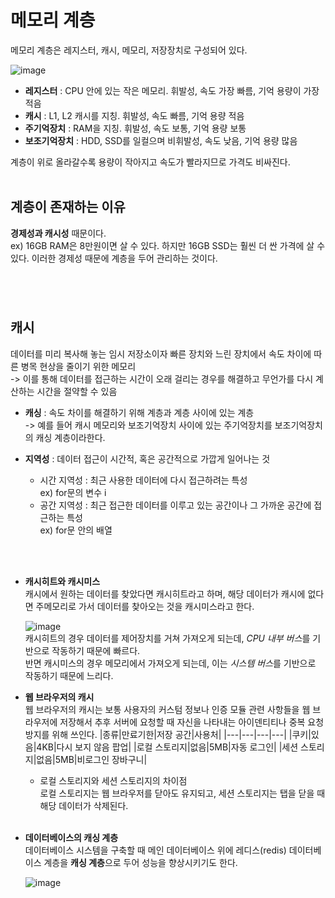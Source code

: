 # 메모리 계층 
메모리 계층은 레지스터, 캐시, 메모리, 저장장치로 구성되어 있다. 

![image](https://velog.velcdn.com/images/developer-sora/post/dc6b4357-f8bd-46b0-a458-ea327bd53203/image.png)

- **레지스터** : CPU 안에 있는 작은 메모리. 휘발성, 속도 가장 빠름, 기억 용량이 가장 적음
- **캐시** : L1, L2 캐시를 지칭. 휘발성, 속도 빠름, 기억 용량 적음
- **주기억장치** : RAM을 지칭. 휘발성, 속도 보통, 기억 용량 보통 
- **보조기억장치** : HDD, SSD를 일컬으며 비휘발성, 속도 낮음, 기억 용량 많음

계층이 위로 올라갈수록 용량이 작아지고 속도가 빨라지므로 가격도 비싸진다. 
<br>
<br>

## 계층이 존재하는 이유 
**경제성과 캐시성** 때문이다. 
<br>ex) 16GB RAM은 8만원이면 살 수 있다. 하지만 16GB SSD는 훨씬 더 싼 가격에 살 수 있다. 이러한 경제성 때문에 계층을 두어 관리하는 것이다. 
#
<br>

## 캐시
데이터를 미리 복사해 놓는 임시 저장소이자 빠른 장치와 느린 장치에서 속도 차이에 따른 병목 현상을 줄이기 위한 메모리
<br>
-> 이를 통해 데이터를 접근하는 시간이 오래 걸리는 경우를 해결하고 무언가를 다시 계산하는 시간을 절약할 수 있음

- **캐싱**
: 속도 차이를 해결하기 위해 계층과 계층 사이에 있는 계층 
<br> -> 예를 들어 캐시 메모리와 보조기억장치 사이에 있는 주기억장치를 보조기억장치의 캐싱 계층이라한다. 

- **지역성**
: 데이터 접근이 시간적, 혹은 공간적으로 가깝게 일어나는 것
    - 시간 지역성 : 최근 사용한 데이터에 다시 접근하려는 특성 
    <br>ex) for문의 변수 i 
    - 공간 지역성 : 최근 접근한 데이터를 이루고 있는 공간이나 그 가까운 공간에 접근하는 특성
    <br>ex) for문 안의 배열
<br>
<br>

- **캐시히트와 캐시미스**
    <br> 캐시에서 원하는 데이터를 찾았다면 캐시히트라고 하며,
해당 데이터가 캐시에 없다면 주메모리로 가서 데이터를 찾아오는 것을 캐시미스라고 한다. 

    ![image](https://velog.velcdn.com/images/developer-sora/post/f3b7e91e-a41a-472a-a14e-5cd75f8e78c8/image.png) 
    <br> 캐시히트의 경우 데이터를 제어장치를 거쳐 가져오게 되는데, *CPU 내부 버스*를  기반으로 작동하기 때문에 빠르다. <br> 반면 캐시미스의 경우 메모리에서 가져오게 되는데, 이는 *시스템 버스*를 기반으로 작동하기 때문에 느리다.



- **웹 브라우저의 캐시** 
<br>웹 브라우저의 캐시는 보통 사용자의 커스텀 정보나 인증 모듈 관련 사항들을 웹 브라우저에 저장해서 추후 서버에 요청할 때 자신을 나타내는 아이덴티티나 중복 요청 방지를 위해 쓰인다.
    |종류|만료기한|저장 공간|사용처|
    |---|---|---|---|
    |쿠키|있음|4KB|다시 보지 않음 팝업|
    |로컬 스토리지|없음|5MB|자동 로그인|
    |세션 스토리지|없음|5MB|비로그인 장바구니|

    - 로컬 스토리지와 세션 스토리지의 차이점
    <br> 로컬 스토리지는 웹 브라우저를 닫아도 유지되고, 세션 스토리지는 탭을 닫을 때 해당 데이터가 삭제된다.
<br> <br>
- **데이터베이스의 캐싱 계층** 
<br>데이터베이스 시스템을 구축할 때 메인 데이터베이스 위에 레디스(redis) 데이터베이스 계층을 **캐싱 계층**으로 두어 성능을 향상시키기도 한다. 

    ![image](https://velog.velcdn.com/images/developer-sora/post/0d5ef870-98a3-40e2-a0fd-35b80839421e/image.png)
